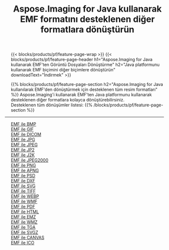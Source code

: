 ﻿---
title: Aspose.Imaging for Java kullanarak EMF formatını desteklenen diğer formatlara dönüştürün 
weight: 3920
url: /tr/java/conversion/from/emf 
lang: tr
langdirlevel: 2
locales: zh-hans,ja,it,ru,de,es,fr,nl,id,lt,pl,pt,vi,tr,ko,zh-hant,ar,hi,th,sv,cs,uk,he
description: Aspose.Imaging'i kullanarak EMF'ten Java platformunu kullanarak diğer formatlara kolayca dönüştürebilirsiniz
---

{{< blocks/products/pf/feature-page-wrap >}}
{{< blocks/products/pf/feature-page-header h1="Aspose.Imaging for Java kullanarak EMF'ten Görüntü Dosyaları Dönüştürme" h2="Java platformunu kullanarak EMF biçimini diğer biçimlere dönüştürün" downloadText="İndirmek" >}}


{{% blocks/products/pf/feature-page-section  h2="Aspose.Imaging for Java kullanılarak EMF'den dönüştürmek için desteklenen tüm resim formatları" %}}
Aspose.Imaging'i kullanarak EMF'ten Java platformunu kullanarak desteklenen diğer formatlara kolayca dönüştürebilirsiniz.
<br/>
Desteklenen tüm dönüşümler listesi:
{{% /blocks/products/pf/feature-page-section %}}
<div class="container-fluid productfamilypage bg-gray">
    <div class="convertypes bg-gray agp-content section">
        <div class="container">
		<hr style="margin-left:-20px;"/>
		<div class="row other-converters">
		    <div class='col-md-2 other-converter remove-lp remove-rp'><a href="/imaging/tr/java/conversion/emf-to-bmp" >EMF ile BMP</a></div><div class='col-md-2 other-converter remove-lp remove-rp'><a href="/imaging/tr/java/conversion/emf-to-gif" >EMF ile GIF</a></div><div class='col-md-2 other-converter remove-lp remove-rp'><a href="/imaging/tr/java/conversion/emf-to-dicom" >EMF ile DICOM</a></div><div class='col-md-2 other-converter remove-lp remove-rp'><a href="/imaging/tr/java/conversion/emf-to-jpg" >EMF ile JPG</a></div><div class='col-md-2 other-converter remove-lp remove-rp'><a href="/imaging/tr/java/conversion/emf-to-jpeg" >EMF ile JPEG</a></div><div class='col-md-2 other-converter remove-lp remove-rp'><a href="/imaging/tr/java/conversion/emf-to-jp2" >EMF ile JP2</a></div><div class='col-md-2 other-converter remove-lp remove-rp'><a href="/imaging/tr/java/conversion/emf-to-j2k" >EMF ile J2K</a></div><div class='col-md-2 other-converter remove-lp remove-rp'><a href="/imaging/tr/java/conversion/emf-to-jpeg2000" >EMF ile JPEG2000</a></div><div class='col-md-2 other-converter remove-lp remove-rp'><a href="/imaging/tr/java/conversion/emf-to-png" >EMF ile PNG</a></div><div class='col-md-2 other-converter remove-lp remove-rp'><a href="/imaging/tr/java/conversion/emf-to-apng" >EMF ile APNG</a></div><div class='col-md-2 other-converter remove-lp remove-rp'><a href="/imaging/tr/java/conversion/emf-to-psd" >EMF ile PSD</a></div><div class='col-md-2 other-converter remove-lp remove-rp'><a href="/imaging/tr/java/conversion/emf-to-dxf" >EMF ile DXF</a></div><div class='col-md-2 other-converter remove-lp remove-rp'><a href="/imaging/tr/java/conversion/emf-to-svg" >EMF ile SVG</a></div><div class='col-md-2 other-converter remove-lp remove-rp'><a href="/imaging/tr/java/conversion/emf-to-tiff" >EMF ile TIFF</a></div><div class='col-md-2 other-converter remove-lp remove-rp'><a href="/imaging/tr/java/conversion/emf-to-webp" >EMF ile WEBP</a></div><div class='col-md-2 other-converter remove-lp remove-rp'><a href="/imaging/tr/java/conversion/emf-to-wmf" >EMF ile WMF</a></div><div class='col-md-2 other-converter remove-lp remove-rp'><a href="/imaging/tr/java/conversion/emf-to-pdf" >EMF ile PDF</a></div><div class='col-md-2 other-converter remove-lp remove-rp'><a href="/imaging/tr/java/conversion/emf-to-html" >EMF ile HTML</a></div><div class='col-md-2 other-converter remove-lp remove-rp'><a href="/imaging/tr/java/conversion/emf-to-emz" >EMF ile EMZ</a></div><div class='col-md-2 other-converter remove-lp remove-rp'><a href="/imaging/tr/java/conversion/emf-to-wmz" >EMF ile WMZ</a></div><div class='col-md-2 other-converter remove-lp remove-rp'><a href="/imaging/tr/java/conversion/emf-to-tga" >EMF ile TGA</a></div><div class='col-md-2 other-converter remove-lp remove-rp'><a href="/imaging/tr/java/conversion/emf-to-svgz" >EMF ile SVGZ</a></div><div class='col-md-2 other-converter remove-lp remove-rp'><a href="/imaging/tr/java/conversion/emf-to-canvas" >EMF ile CANVAS</a></div><div class='col-md-2 other-converter remove-lp remove-rp'><a href="/imaging/tr/java/conversion/emf-to-ico" >EMF ile ICO</a></div>
                </div>
        </div>
    </div>
</div>
<br/>

